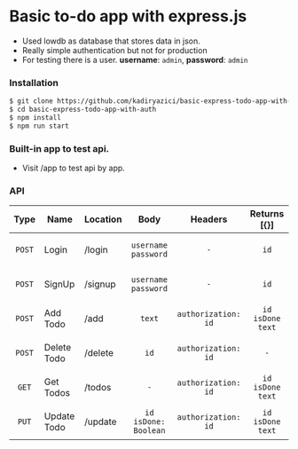 # Basic to-do app with express.js

  - Used lowdb as database that stores data in json.
  - Really simple authentication but not for production
  - For testing there is a user. **username**: `admin`, **password**: `admin`


### Installation

```sh
$ git clone https://github.com/kadiryazici/basic-express-todo-app-with-auth.git
$ cd basic-express-todo-app-with-auth
$ npm install
$ npm run start
```

### Built-in app to test api.
- Visit /app to test api by app.

### API

| Type | Name | Location | Body | Headers | Returns [{}] |
| :------: | ------ | ----- | :-----: | :-----: | :----: |
| <br>`POST`<br><br> | Login | /login | `username`<br> `password`  | `-` | `id` |
| <br>`POST`<br><br> | SignUp | /signup | `username`<br> `password` | `-` | `id` | 
| <br>`POST`<br><br> | Add Todo | /add | `text` | `authorization: id` | `id`<br> `isDone`<br> `text` | 
| <br>`POST`<br><br> | Delete Todo | /delete | `id` | `authorization: id` | `-` | 
| <br>`GET`<br><br> | Get Todos | /todos | `-` | `authorization: id` |  `id`<br> `isDone`<br> `text` | 
| <br>`PUT`<br><br> | Update Todo | /update | `id`<br> `isDone: Boolean` | `authorization: id` | `id`<br> `isDone`<br> `text` | 
